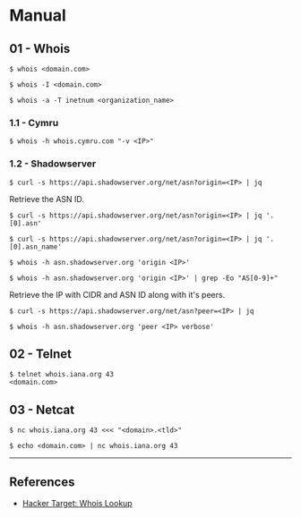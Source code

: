 # Manual

## 01 - Whois

```
$ whois <domain.com>

$ whois -I <domain.com>

$ whois -a -T inetnum <organization_name>
```

### 1.1 - Cymru

```
$ whois -h whois.cymru.com "-v <IP>"
```

### 1.2 - Shadowserver

```
$ curl -s https://api.shadowserver.org/net/asn?origin=<IP> | jq
```

Retrieve the ASN ID.

```
$ curl -s https://api.shadowserver.org/net/asn?origin=<IP> | jq '.[0].asn'

$ curl -s https://api.shadowserver.org/net/asn?origin=<IP> | jq '.[0].asn_name'

$ whois -h asn.shadowserver.org 'origin <IP>'

$ whois -h asn.shadowserver.org 'origin <IP>' | grep -Eo "AS[0-9]+"
```

Retrieve the IP with CIDR and ASN ID along with it's peers.

```
$ curl -s https://api.shadowserver.org/net/asn?peer=<IP> | jq

$ whois -h asn.shadowserver.org 'peer <IP> verbose'
```

## 02 - Telnet

```
$ telnet whois.iana.org 43
<domain.com>
```

## 03 - Netcat

```
$ nc whois.iana.org 43 <<< "<domain>.<tld>"

$ echo <domain.com> | nc whois.iana.org 43
```

---
## References

- [Hacker Target: Whois Lookup](https://hackertarget.com/whois-lookup/)